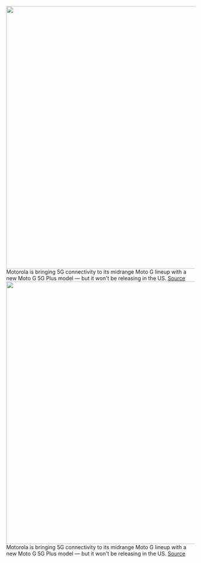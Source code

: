<img src='https://cdn.vox-cdn.com/uploads/chorus_asset/file/11490453/a-01.0.png' width='700px' /><br/>
Motorola is bringing 5G connectivity to its midrange Moto G lineup with a new Moto G 5G Plus model — but it won't be releasing in the US.
<a href='https://www.theverge.com/circuitbreaker/2020/7/7/21311999/moto-g-5g-plus-motorola-phone-europe-release-date-price'> Source <a/><img src='https://cdn.vox-cdn.com/uploads/chorus_asset/file/11490453/a-01.0.png' width='700px' /><br/>
Motorola is bringing 5G connectivity to its midrange Moto G lineup with a new Moto G 5G Plus model — but it won't be releasing in the US.
<a href='https://www.theverge.com/circuitbreaker/2020/7/7/21311999/moto-g-5g-plus-motorola-phone-europe-release-date-price'> Source <a/>